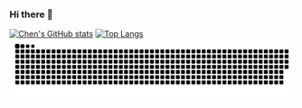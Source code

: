 ### Hi there 👋
[![Chen's GitHub stats](https://github-readme-stats.vercel.app/api?username=Guchen1)](https://github.com/anuraghazra/github-readme-stats)
[![Top Langs](https://github-readme-stats.vercel.app/api/top-langs/?username=Guchen1&layout=compact)](https://github.com/anuraghazra/github-readme-stats)
<picture>
  <source media="(prefers-color-scheme: dark)" srcset="https://raw.githubusercontent.com/Guchen1/Guchen1/output/github-contribution-grid-snake-dark.svg">
  <source media="(prefers-color-scheme: light)" srcset="https://raw.githubusercontent.com/Guchen1/Guchen1/output/github-contribution-grid-snake.svg">
  <img alt="github contribution grid snake animation" src="https://raw.githubusercontent.com/Guchen1/Guchen1/output/github-contribution-grid-snake.svg">
</picture>
<!--
**Guchen1/Guchen1** is a ✨ _special_ ✨ repository because its `README.md` (this file) appears on your GitHub profile.

Here are some ideas to get you started:

- 🔭 I’m currently working on ...
- 🌱 I’m currently learning ...
- 👯 I’m looking to collaborate on ...
- 🤔 I’m looking for help with ...
- 💬 Ask me about ...
- 📫 How to reach me: ...
- 😄 Pronouns: ...
- ⚡ Fun fact: ...
-->
